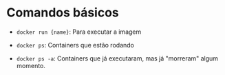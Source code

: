 # Comandos básicos 

- `docker run {name}`: Para executar a imagem

- `docker ps`: Containers que estão rodando

- `docker ps -a`: Containers que já executaram, mas já "morreram" algum momento.

